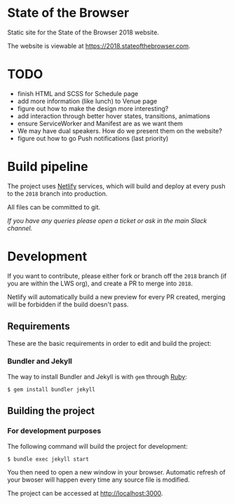 # State of the Browser

Static site for the State of the Browser 2018 website.

The website is viewable at <https://2018.stateofthebrowser.com>.

# TODO

- finish HTML and SCSS for Schedule page
- add more information (like lunch) to Venue page
- figure out how to make the design more interesting?
- add interaction through better hover states, transitions, animations
- ensure ServiceWorker and Manifest are as we want them
- We may have dual speakers. How do we present them on the website?
- figure out how to go Push notifications (last priority)

# Build pipeline

The project uses [Netlify](https://netlify.com) services, which will build and deploy at every push to the `2018` branch into production.

All files can be committed to git.

_If you have any queries please open a ticket or ask in the main Slack channel._

# Development

If you want to contribute, please either fork or branch off the `2018` branch (if you are within the LWS org), and create a PR to merge into `2018`.

Netlify will automatically build a new preview for every PR created, merging will be forbidden if the build doesn't pass.

## Requirements

These are the basic requirements in order to edit and build the project:

### Bundler and Jekyll

The way to install Bundler and Jekyll is with `gem` through [Ruby](https://www.ruby-lang.org/en/downloads/):

    $ gem install bundler jekyll

## Building the project

### For development purposes

The following command will build the project for development:

    $ bundle exec jekyll start

You then need to open a new window in your browser. Automatic refresh of your bwoser will happen every time any source file is modified.

The project can be accessed at <http://localhost:3000>.
